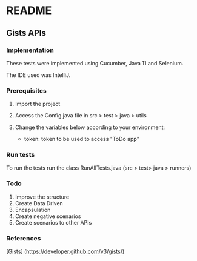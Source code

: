 # README

## Gists APIs

### Implementation

These tests were implemented using Cucumber, Java 11 and Selenium.

The IDE used was IntelliJ.

### Prerequisites

1. Import the project

2. Access the Config.java file in src > test > java > utils

3. Change the variables below according to your environment:
    - token: token to be used to access "ToDo app"

### Run tests

To run the tests run the class RunAllTests.java (src > test> java > runners)

### Todo

1. Improve the structure
2. Create Data Driven
3. Encapsulation
4. Create negative scenarios
5. Create scenarios to other APIs

### References

[Gists] (https://developer.github.com/v3/gists/)